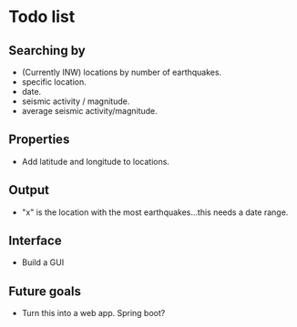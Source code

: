 # Todo list
## Searching by
- (Currently INW) locations by number of earthquakes. 
- specific location.
- date.
- seismic activity / magnitude. 
- average seismic activity/magnitude.
## Properties
- Add latitude and longitude to locations.
## Output
- "x" is the location with the most earthquakes...this needs a date range.
## Interface
- Build a GUI
## Future goals
- Turn this into a web app. Spring boot?
